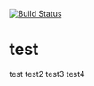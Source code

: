 [![Build Status](https://travis-ci.org/stmllr/test.svg?branch=master)](https://travis-ci.org/stmllr/test)


test
====

test
test2
test3
test4